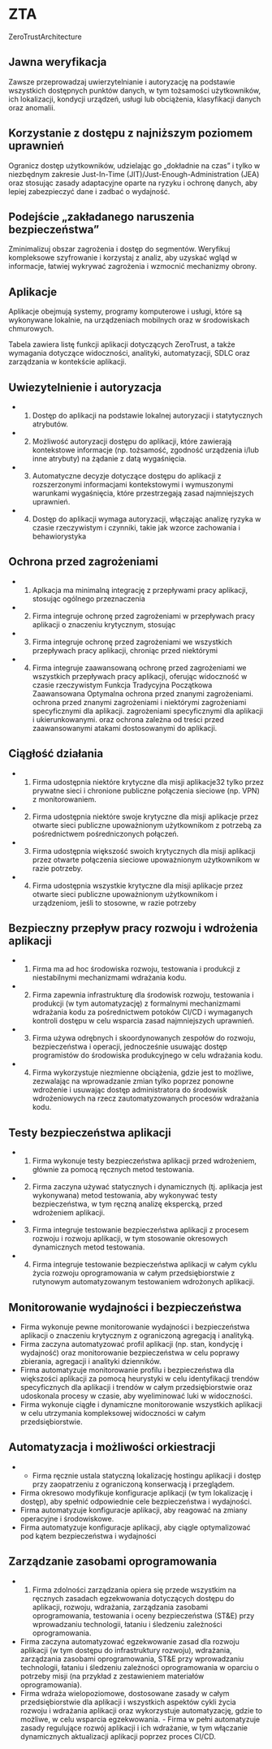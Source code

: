 # ZTA
ZeroTrustArchitecture

## Jawna weryfikacja 
Zawsze przeprowadzaj uwierzytelnianie i autoryzację na podstawie wszystkich dostępnych punktów danych, w tym tożsamości użytkowników, ich lokalizacji, kondycji urządzeń, usługi lub obciążenia, klasyfikacji danych oraz anomalii.
## Korzystanie z dostępu z najniższym poziomem uprawnień
Ogranicz dostęp użytkowników, udzielając go „dokładnie na czas” i tylko w niezbędnym zakresie Just-In-Time (JIT)/Just-Enough-Administration (JEA) oraz stosując zasady adaptacyjne oparte na ryzyku i ochronę danych, aby lepiej zabezpieczyć dane i zadbać o wydajność.
## Podejście „zakładanego naruszenia bezpieczeństwa”
Zminimalizuj obszar zagrożenia i dostęp do segmentów. Weryfikuj kompleksowe szyfrowanie i korzystaj z analiz, aby uzyskać wgląd w informacje, łatwiej wykrywać zagrożenia i wzmocnić mechanizmy obrony.

## Aplikacje 

Aplikacje obejmują systemy, programy komputerowe i usługi, które są wykonywane lokalnie, na urządzeniach mobilnych oraz w środowiskach chmurowych.

Tabela zawiera listę funkcji aplikacji dotyczących ZeroTrust, a także wymagania dotyczące widoczności, analityki, automatyzacji, SDLC oraz zarządzania w kontekście aplikacji.


<!-- Application Access
(Formerly Access
Authorization)
Agency authorizes access to
applications primarily based
on local authorization and
static attributes.
Agency begins to implement
authorizing access
capabilities to applications
that incorporate contextual
information (e.g., identity,
device compliance, and/or
other attributes) per request
with expiration.
Agency automates
application access decisions
with expanded contextual
information and enforced
expiration conditions that
adhere to least privilege
principles.
Agency continuously
authorizes application
access, incorporating real-
time risk analytics and
factors such as behavior or
usage patterns -->
## Uwiezytelnienie i autoryzacja

- 1. Dostęp do aplikacji
na podstawie lokalnej autoryzacji i
statytycznych atrybutów.

- 2. Możliwość autoryzacji dostępu
do aplikacji,
które zawierają kontekstowe
informacje (np. tożsamość,
zgodność urządzenia i/lub
inne atrybuty) na żądanie
z datą wygaśnięcia.

- 3. Automatyczne
decyzje dotyczące
dostępu do aplikacji
z rozszerzonymi
informacjami kontekstowymi i wymuszonymi
warunkami wygaśnięcia, które
przestrzegają zasad
najmniejszych uprawnień.

- 4. Dostęp do
aplikacji wymaga autoryzacji, 
włączając analizę
ryzyka w czasie
rzeczywistym i
czynniki, takie jak wzorce
zachowania i behawiorystyka

<!-- Application Threat
Protections
(Formerly Threat
Protections)
Agency threat protections
have minimal integration
with application workflows,
applying general purpose
Agency integrates threat
protections into mission
critical application
workflows, applying
Agency integrates threat
protections into all
application workflows,
protecting against some
Agency integrates advanced
threat protections into all
application workflows,
offering real-time visibility
Function Traditional Initial Advanced Optimal
protections for known
threats.
protections against known
threats and some application-
specific threats.
application-specific and
targeted threats.
and content-aware
protections against
sophisticated attacks tailored
to applications. -->

## Ochrona przed zagrożeniami

- 1. Aplkacja ma minimalną integrację
z przepływami pracy aplikacji,
stosując ogólnego przeznaczenia

- 2. Firma integruje ochronę
przed zagrożeniami w przepływach
pracy aplikacji o znaczeniu krytycznym, stosując

- 3. Firma integruje ochronę
przed zagrożeniami we wszystkich
przepływach pracy aplikacji,
chroniąc przed niektórymi

- 4. Firma integruje zaawansowaną ochronę
przed zagrożeniami we wszystkich
przepływach pracy aplikacji,
oferując widoczność w czasie rzeczywistym
Funkcja Tradycyjna Początkowa Zaawansowana Optymalna
ochrona przed znanymi
zagrożeniami.
ochrona przed znanymi
zagrożeniami i niektórymi zagrożeniami specyficznymi dla
aplikacji.
zagrożeniami specyficznymi dla
aplikacji i ukierunkowanymi.
oraz ochrona
zależna od treści
przed
zaawansowanymi atakami dostosowanymi
do aplikacji.

<!-- Accessible Applications
(Formerly Accessibility)
Agency makes some mission
critical applications32
available only over private
networks and protected
public network connections
(e.g., VPN) with monitoring.
Agency makes some of their
applicable mission critical
applications available over
open public networks to
authorized users with need
via brokered connections.
Agency makes most of their
applicable mission critical
applications available over
open public network
connections to authorized
users as needed.
Agency makes all applicable
applications available over
open public networks to
authorized users and devices,
where appropriate, as
needed -->

## Ciągłość działania

- 1. Firma udostępnia niektóre
krytyczne dla misji aplikacje32
tylko przez
prywatne
sieci i chronione
publiczne połączenia sieciowe
(np. VPN) z monitorowaniem.

- 2. Firma udostępnia niektóre
swoje krytyczne dla misji aplikacje
przez
otwarte sieci publiczne
upoważnionym użytkownikom z potrzebą
za pośrednictwem pośredniczonych połączeń.

- 3. Firma udostępnia większość
swoich krytycznych dla misji aplikacji
przez
otwarte połączenia sieciowe
upoważnionym użytkownikom w razie potrzeby.
- 4. Firma udostępnia wszystkie
krytyczne dla misji aplikacje
przez
otwarte sieci publiczne
upoważnionym użytkownikom i urządzeniom,
jeśli to stosowne, w razie
potrzeby

<!-- Secure Application
Development and
Deployment Workflow
(New Function)
Agency has ad hoc
development, testing, and
production environments
with non-robust code
deployment mechanisms.
Agency provides
infrastructure for
development, testing, and
production environments
(including automation) with
formal code deployment
mechanisms through CI/CD
pipelines and requisite access
controls in support of least
privilege principles.
Agency uses distinct and
coordinated teams for
development, security, and
operations while removing
developer access to
production environment for
code deployment.
Agency leverages immutable
workloads where feasible,
only allowing changes to
take effect through
redeployment, and removes
administrator access to
deployment environments in
favor of automated processes
for code deployment. -->

## Bezpieczny przepływ pracy rozwoju i wdrożenia aplikacji

- 1. Firma ma ad hoc
środowiska
rozwoju, testowania i
produkcji
z niestabilnymi mechanizmami
wdrażania kodu.
- 2. Firma zapewnia
infrastrukturę dla
środowisk rozwoju, testowania i
produkcji
(w tym automatyzację) z
formalnymi mechanizmami
wdrażania kodu za pośrednictwem
potoków CI/CD i wymaganych
kontroli dostępu w celu
wsparcia zasad najmniejszych uprawnień.
- 3. Firma używa odrębnych i
skoordynowanych zespołów do
rozwoju,
bezpieczeństwa i
operacji, jednocześnie usuwając
dostęp programistów do
środowiska produkcyjnego w celu
wdrażania kodu.
- 4. Firma wykorzystuje niezmienne
obciążenia, gdzie jest to możliwe,
zezwalając na
wprowadzanie zmian tylko poprzez
ponowne wdrożenie i usuwając
dostęp administratora do
środowisk wdrożeniowych na rzecz
zautomatyzowanych procesów
wdrażania kodu.

<!-- Application Security
Testing (Formerly
Application Security)
Agency performs application
security testing prior to
deployment, primarily via
manual testing methods.
Agency begins to use static
and dynamic (i.e.,
application is executing)
testing methods to perform
security testing, including
manual expert analysis, prior
to application deployment.
Agency integrates
application security testing
into the application
development and
deployment process,
including the use of periodic
dynamic testing methods.
Agency integrates
application security testing
throughout the software
development lifecycle across
the enterprise with routine
automated testing of
deployed applications. -->

## Testy bezpieczeństwa aplikacji

- 1. Firma wykonuje testy bezpieczeństwa aplikacji
przed
wdrożeniem, głównie za pomocą
ręcznych metod testowania.
- 2. Firma zaczyna używać statycznych
i dynamicznych (tj.
aplikacja jest wykonywana)
metod testowania, aby wykonywać
testy bezpieczeństwa, w tym
ręczną analizę ekspercką, przed
wdrożeniem aplikacji.
- 3. Firma integruje
testowanie bezpieczeństwa aplikacji
z procesem
rozwoju i
rozwoju aplikacji,
w tym stosowanie okresowych
dynamicznych metod testowania.
- 4. Firma integruje
testowanie bezpieczeństwa aplikacji
w całym
cyklu życia rozwoju oprogramowania w
całym
przedsiębiorstwie z rutynowym
automatyzowanym testowaniem
wdrożonych aplikacji.

<!-- Visibility and Analytics
Capability
Agency performs some
performance and security
monitoring of mission
critical applications with
limited aggregation and
analytics.
Agency begins to automate
application profile (e.g.,
state, health, and
performance) and security
monitoring for improved log
collection, aggregation, and
analytics.
Agency automates profile
and security monitoring for
most applications with
heuristics to identify
application-specific and
enterprise-wide trends and
refines processes over time
to address gaps in visibility.
Agency performs continuous
and dynamic monitoring
across all applications to
maintain enterprise-wide
comprehensive visibility. -->

## Monitorowanie wydajności i bezpieczeństwa

- Firma wykonuje pewne
monitorowanie
wydajności i bezpieczeństwa
aplikacji o znaczeniu krytycznym
z
ograniczoną agregacją i
analityką.
- Firma zaczyna automatyzować
profil aplikacji (np.
stan, kondycję i
wydajność) oraz monitorowanie
bezpieczeństwa w celu poprawy
zbierania,
agregacji i
analityki dzienników.
- Firma automatyzuje monitorowanie
profilu i bezpieczeństwa dla
większości aplikacji za pomocą
heurystyki w celu identyfikacji
trendów specyficznych dla aplikacji i
trendów w całym przedsiębiorstwie oraz
udoskonala procesy w czasie,
aby wyeliminować luki w widoczności.
- Firma wykonuje ciągłe
i dynamiczne monitorowanie
wszystkich aplikacji w celu
utrzymania kompleksowej
widoczności w całym przedsiębiorstwie.

<!-- Automation and
Orchestration Capability
Agency manually establishes
static application hosting
location and access at
provisioning with limited
maintenance and review.
Agency periodically
modifies application
configurations (including
location and access) to meet
relevant security and
performance goals.
Agency automates
application configurations to
respond to operational and
environmental changes.
Agency automates
application configurations to
continuously optimize for
security and performance -->

## Automatyzacja i możliwości orkiestracji

- - Firma ręcznie ustala
statyczną lokalizację
hostingu aplikacji i dostęp przy
zaopatrzeniu z ograniczoną
konserwacją i przeglądem.
- Firma okresowo
modyfikuje konfiguracje
aplikacji (w tym
lokalizację i dostęp), aby
spełnić
odpowiednie cele bezpieczeństwa i
wydajności.
- Firma automatyzuje
konfiguracje aplikacji, aby
reagować na zmiany operacyjne i
środowiskowe.
- Firma automatyzuje
konfiguracje aplikacji, aby
ciągle optymalizować pod kątem
bezpieczeństwa i wydajności

<!-- Governance Capability Agency relies primarily on
manual enforcement policies
for application access,
development, deployment,
software asset management,
security testing and
evaluation (ST&E) at
technology insertion,
patching, and tracking
software dependencies.
Agency begins to automate
policy enforcement for
application development
(including access to
development infrastructure),
deployment, software asset
management, ST&E at
technology insertion,
patching, and tracking
software dependencies based
upon mission needs (for
example, with Software Bill
of Materials).
Agency implements tiered,
tailored policies enterprise-
wide for applications and all
aspects of the application
development and
deployment lifecycles and
leverages automation, where
possible, to support
enforcement.
Agency fully automates
policies governing
applications development
and deployment, including
incorporating dynamic
updates for applications
through the CI/CD pipeline. -->

## Zarządzanie zasobami oprogramowania

- 1. Firma zdolności zarządzania opiera się przede wszystkim na
ręcznych zasadach egzekwowania
dotyczących dostępu do aplikacji,
rozwoju, wdrażania,
zarządzania zasobami oprogramowania,
testowania i
oceny bezpieczeństwa (ST&E) przy
wprowadzaniu technologii,
łataniu i śledzeniu
zależności oprogramowania.
- Firma zaczyna automatyzować
egzekwowanie zasad dla
rozwoju aplikacji
(w tym dostępu do
infrastruktury rozwoju),
wdrażania, zarządzania zasobami oprogramowania, ST&E przy
wprowadzaniu technologii,
łataniu i śledzeniu
zależności oprogramowania w oparciu o
potrzeby misji (na
przykład z zestawieniem
materiałów oprogramowania).
- Firma wdraża wielopoziomowe,
dostosowane zasady w całym przedsiębiorstwie dla aplikacji i wszystkich
aspektów cykli
życia
rozwoju i
wdrażania aplikacji oraz
wykorzystuje automatyzację,
gdzie
to możliwe, w celu
wsparcia egzekwowania. - Firma w pełni automatyzuje
zasady regulujące
rozwój aplikacji
i ich wdrażanie, w tym
włączanie dynamicznych
aktualizacji aplikacji
poprzez proces CI/CD.
